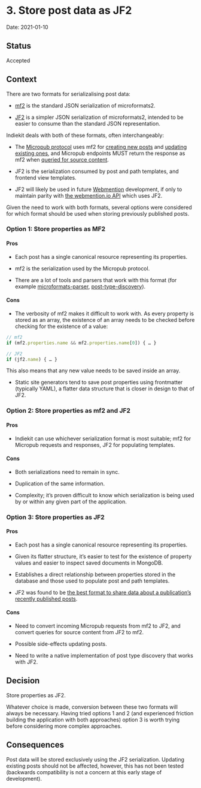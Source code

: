 # 3. Store post data as JF2

Date: 2021-01-10

## Status

Accepted

## Context

There are two formats for serializalising post data:

* [mf2](https://microformats.org/wiki/microformats2-parsing) is the standard JSON serialization of microformats2.

* [JF2](https://jf2.spec.indieweb.org) is a simpler JSON serialization of microformats2, intended to be easier to consume than the standard JSON representation.

Indiekit deals with both of these formats, often interchangeably:

* The [Micropub protocol](https://micropub.spec.indieweb.org) uses mf2 for [creating new posts](https://micropub.spec.indieweb.org/#json-syntax) and [updating existing ones](https://micropub.spec.indieweb.org/#update), and Micropub endpoints MUST return the response as mf2 when [queried for source content](https://micropub.spec.indieweb.org/#source-content).

* JF2 is the serialization consumed by post and path templates, and frontend view templates.

* JF2 will likely be used in future [Webmention](https://www.w3.org/TR/webmention/) development, if only to maintain parity with [the webmention.io API](https://github.com/aaronpk/webmention.io#api) which uses JF2.

Given the need to work with both formats, several options were considered for which format should be used when storing previously published posts.

### Option 1: Store properties as MF2

#### Pros

* Each post has a single canonical resource representing its properties.

* mf2 is the serialization used by the Micropub protocol.

* There are a lot of tools and parsers that work with this format (for example [microformats-parser](https://github.com/aimee-gm/microformats-parser), [post-type-discovery](https://github.com/grantcodes/post-type-discovery)).

#### Cons

* The verbosity of mf2 makes it difficult to work with. As every property is stored as an array, the existence of an array needs to be checked before checking for the existence of a value:

 ```js
 // mf2
 if (mf2.properties.name && mf2.properties.name[0]) { … }

 // JF2
 if (jf2.name) { … }
 ```

 This also means that any new value needs to be saved inside an array.

* Static site generators tend to save post properties using frontmatter (typically YAML), a flatter data structure that is closer in design to that of JF2.

### Option 2: Store properties as mf2 and JF2

#### Pros

* Indiekit can use whichever serialization format is most suitable; mf2 for Micropub requests and responses, JF2 for populating templates.

#### Cons

* Both serializations need to remain in sync.

* Duplication of the same information.

* Complexity; it’s proven difficult to know which serialization is being used by or within any given part of the application.

### Option 3: Store properties as JF2

#### Pros

* Each post has a single canonical resource representing its properties.

* Given its flatter structure, it’s easier to test for the existence of property values and easier to inspect saved documents in MongoDB.

* Establishes a direct relationship between properties stored in the database and those used to populate post and path templates.

* JF2 was found to be [the best format to share data about a publication’s recently published posts](0002-share-publication-state-using-jf2.md).

#### Cons

* Need to convert incoming Micropub requests from mf2 to JF2, and convert queries for source content from JF2 to mf2.

* Possible side-effects updating posts.

* Need to write a native implementation of post type discovery that works with JF2.

## Decision

Store properties as JF2.

Whatever choice is made, conversion between these two formats will always be necessary. Having tried options 1 and 2 (and experienced friction building the application with both approaches) option 3 is worth trying before considering more complex approaches.

## Consequences

Post data will be stored exclusively using the JF2 serialization. Updating existing posts should not be affected, however, this has not been tested (backwards compatibility is not a concern at this early stage of development).
